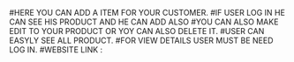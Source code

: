 #HERE YOU CAN ADD A ITEM FOR YOUR CUSTOMER.
#IF USER LOG IN HE CAN SEE HIS PRODUCT AND HE CAN ADD ALSO 
#YOU CAN ALSO MAKE EDIT TO YOUR PRODUCT OR YOY CAN ALSO DELETE IT.
#USER CAN EASYLY SEE ALL PRODUCT.
#FOR VIEW DETAILS USER MUST BE NEED LOG IN.
#WEBSITE LINK : 
